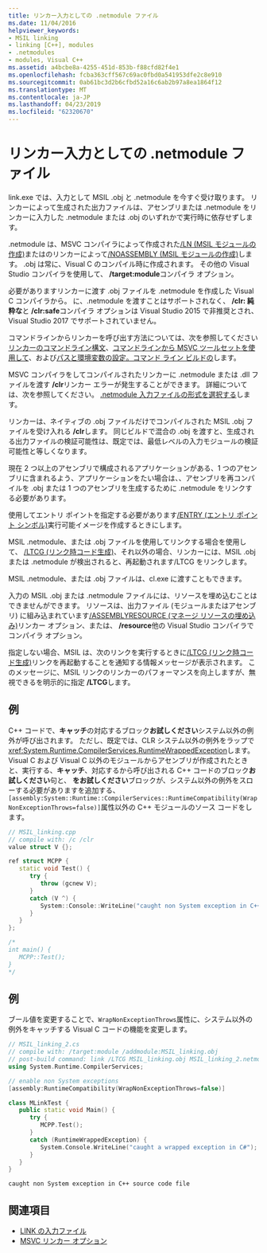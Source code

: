 ```yaml
---
title: リンカー入力としての .netmodule ファイル
ms.date: 11/04/2016
helpviewer_keywords:
- MSIL linking
- linking [C++], modules
- .netmodules
- modules, Visual C++
ms.assetid: a4bcbe8a-4255-451d-853b-f88cfd82f4e1
ms.openlocfilehash: fcba363cff567c69ac0fbd0a541953dfe2c8e910
ms.sourcegitcommit: 0ab61bc3d2b6cfbd52a16c6ab2b97a8ea1864f12
ms.translationtype: MT
ms.contentlocale: ja-JP
ms.lasthandoff: 04/23/2019
ms.locfileid: "62320670"
---
```

# <a name="netmodule-files-as-linker-input"></a>リンカー入力としての .netmodule ファイル

link.exe では、入力として MSIL .obj と .netmodule を今すぐ受け取ります。 リンカーによって生成された出力ファイルは、アセンブリまたは .netmodule をリンカーに入力した .netmodule または .obj のいずれかで実行時に依存せずします。

.netmodule は、MSVC コンパイラによって作成された[/LN (MSIL モジュールの作成)](ln-create-msil-module.md)またはのリンカーによって[/NOASSEMBLY (MSIL モジュールの作成)](noassembly-create-a-msil-module.md)します。 .obj は常に、Visual C のコンパイル時に作成されます。 その他の Visual Studio コンパイラを使用して、 **/target:module**コンパイラ オプション。

必要がありますリンカーに渡す .obj ファイルを .netmodule を作成した Visual C コンパイラから。 に、.netmodule を渡すことはサポートされなく、 **/clr: 純粋な**と **/clr:safe**コンパイラ オプションは Visual Studio 2015 で非推奨とされ、Visual Studio 2017 でサポートされていません。

コマンドラインからリンカーを呼び出す方法については、次を参照してください[リンカーのコマンドライン構文](linking.md)、[コマンドラインから MSVC ツールセットを使用して](../building-on-the-command-line.md)、および[パスと環境変数の設定。コマンド ライン ビルドの](../setting-the-path-and-environment-variables-for-command-line-builds.md)します。

MSVC コンパイラをしてコンパイルされたリンカーに .netmodule または .dll ファイルを渡す **/clr**リンカー エラーが発生することができます。 詳細については、次を参照してください。 [.netmodule 入力ファイルの形式を選択する](choosing-the-format-of-netmodule-input-files.md)します。

リンカーは、ネイティブの .obj ファイルだけでコンパイルされた MSIL .obj ファイルを受け入れる **/clr**します。 同じビルドで混合の .obj を渡すと、生成される出力ファイルの検証可能性は、既定では、最低レベルの入力モジュールの検証可能性と等しくなります。

現在 2 つ以上のアセンブリで構成されるアプリケーションがある、1 つのアセンブリに含まれるよう、アプリケーションをたい場合は、、アセンブリを再コンパイルを .obj または 1 つのアセンブリを生成するために .netmodule をリンクする必要があります。

使用してエントリ ポイントを指定する必要があります[/ENTRY (エントリ ポイント シンボル)](entry-entry-point-symbol.md)実行可能イメージを作成するときにします。

MSIL .netmodule、または .obj ファイルを使用してリンクする場合を使用して、 [/LTCG (リンク時コード生成)](ltcg-link-time-code-generation.md)、それ以外の場合、リンカーには、MSIL .obj または .netmodule が検出されると、再起動されます/LTCG をリンクします。

MSIL .netmodule、または .obj ファイルは、cl.exe に渡すこともできます。

入力の MSIL .obj または .netmodule ファイルには、リソースを埋め込むことはできませんができます。 リソースは、出力ファイル (モジュールまたはアセンブリ) に組み込まれています[/ASSEMBLYRESOURCE (マネージ リソースの埋め込み)](assemblyresource-embed-a-managed-resource.md)リンカー オプション、または、 **/resource**他の Visual Studio コンパイラでコンパイラ オプション。

指定しない場合、MSIL は、次のリンクを実行するときに[/LTCG (リンク時コード生成)](ltcg-link-time-code-generation.md)リンクを再起動することを通知する情報メッセージが表示されます。 このメッセージに、MSIL リンクのリンカーのパフォーマンスを向上しますが、無視できるを明示的に指定 **/LTCG**します。

## <a name="example"></a>例

C++ コードで、**キャッチ**の対応するブロック**お試しください**システム以外の例外が呼び出されます。 ただし、既定では、CLR システム以外の例外をラップで<xref:System.Runtime.CompilerServices.RuntimeWrappedException>します。 Visual C および Visual C 以外のモジュールからアセンブリが作成されたときと、実行する、**キャッチ**、対応するから呼び出される C++ コードのブロック**お試しください**句と、 **をお試しください**ブロックが、システム以外の例外をスローする必要がありますを追加する、`[assembly:System::Runtime::CompilerServices::RuntimeCompatibility(WrapNonExceptionThrows=false)]`属性以外の C++ モジュールのソース コードをします。

```cpp
// MSIL_linking.cpp
// compile with: /c /clr
value struct V {};

ref struct MCPP {
   static void Test() {
      try {
         throw (gcnew V);
      }
      catch (V ^) {
         System::Console::WriteLine("caught non System exception in C++ source code file");
      }
   }
};

/*
int main() {
   MCPP::Test();
}
*/
```

## <a name="example"></a>例

ブール値を変更することで、`WrapNonExceptionThrows`属性に、システム以外の例外をキャッチする Visual C コードの機能を変更します。

```cpp
// MSIL_linking_2.cs
// compile with: /target:module /addmodule:MSIL_linking.obj
// post-build command: link /LTCG MSIL_linking.obj MSIL_linking_2.netmodule /entry:MLinkTest.Main /out:MSIL_linking_2.exe /subsystem:console
using System.Runtime.CompilerServices;

// enable non System exceptions
[assembly:RuntimeCompatibility(WrapNonExceptionThrows=false)]

class MLinkTest {
   public static void Main() {
      try {
         MCPP.Test();
      }
      catch (RuntimeWrappedException) {
         System.Console.WriteLine("caught a wrapped exception in C#");
      }
   }
}
```

```Output
caught non System exception in C++ source code file
```

## <a name="see-also"></a>関連項目

- [LINK の入力ファイル](link-input-files.md)
- [MSVC リンカー オプション](linker-options.md)
